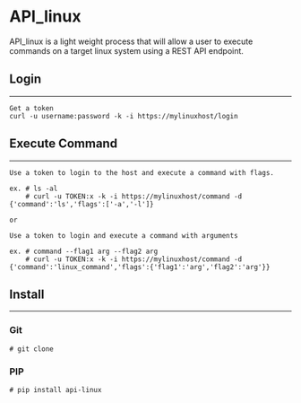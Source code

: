 # API_linux

API_linux is a light weight process that will allow a user to execute commands on a target linux system using a REST API endpoint.

## Login
--------

```
Get a token
curl -u username:password -k -i https://mylinuxhost/login
```

## Execute Command
------------------

```
Use a token to login to the host and execute a command with flags.

ex. # ls -al
    # curl -u TOKEN:x -k -i https://mylinuxhost/command -d {'command':'ls','flags':['-a','-l']}

or

Use a token to login and execute a command with arguments

ex. # command --flag1 arg --flag2 arg 
    # curl -u TOKEN:x -k -i https://mylinuxhost/command -d {'command':'linux_command','flags':{'flag1':'arg','flag2':'arg'}}
```

## Install
----------
### Git
```
# git clone 
```

### PIP
```
# pip install api-linux
```
